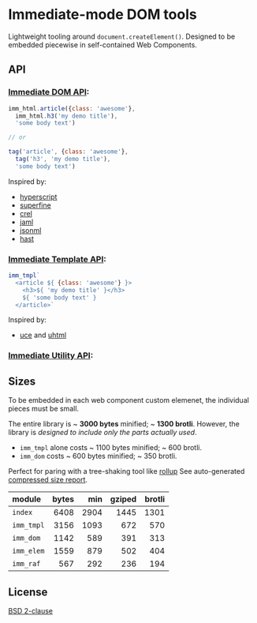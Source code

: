 # Immediate-mode DOM tools

Lightweight tooling around `document.createElement()`.
Designed to be embedded piecewise in self-contained Web Components.


## API

### [Immediate DOM API](docs/imm_dom.md):

```javascript
imm_html.article({class: 'awesome'},
  imm_html.h3('my demo title'),
  'some body text')

// or

tag('article', {class: 'awesome'},
  tag('h3', 'my demo title'),
  'some body text')
```

Inspired by:
- [hyperscript](https://github.com/hyperhype/hyperscript#readme)
- [superfine](https://github.com/jorgebucaran/superfine#readme)
- [crel](https://github.com/KoryNunn/crel#readme)
- [jaml](https://github.com/edspencer/jaml#readme)
- [jsonml](http://www.jsonml.org)
- [hast](https://github.com/syntax-tree/hast#readme)


### [Immediate Template API](docs/imm_tmpl.md):

```javascript
imm_tmpl`
  <article ${ {class: 'awesome'} }>
    <h3>${ 'my demo title' }</h3>
    ${ 'some body text' }
  </article>`
```

Inspired by:
- [uce](https://github.com/WebReflection/uce#readme)
  and [uhtml](https://github.com/WebReflection/uhtml#readme)


### [Immediate Utility API](docs/imm_utils.md):


## Sizes

To be embedded in each web component custom elemenet,
the individual pieces must be small.

The entire library is ~ **3000 bytes** minified; ~ **1300 brotli**.
However, the library is _designed to include only the parts actually used_.

  - `imm_tmpl` alone costs ~ 1100 bytes minified; ~ 600 brotli.
  - `imm_dom` costs ~ 600 bytes minified; ~ 350 brotli.

Perfect for paring with a tree-shaking tool like [rollup][]
See auto-generated [compressed size report](./docs/compressed.md).

| module          |  bytes |    min | gziped | brotli |
|:----------------|-------:|-------:|-------:|-------:|
| `index`         |   6408 |   2904 |   1445 |   1301 |
| `imm_tmpl`      |   3156 |   1093 |    672 |    570 |
| `imm_dom`       |   1142 |    589 |    391 |    313 |
| `imm_elem`      |   1559 |    879 |    502 |    404 |
| `imm_raf`       |    567 |    292 |    236 |    194 |


## License

[BSD 2-clause](LICENSE)


 [rollup]: https://rollupjs.org
